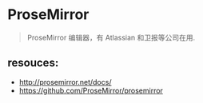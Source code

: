 # ProseMirror
> ProseMirror 编辑器，有 Atlassian 和卫报等公司在用.

## resouces:
- http://prosemirror.net/docs/
- https://github.com/ProseMirror/prosemirror